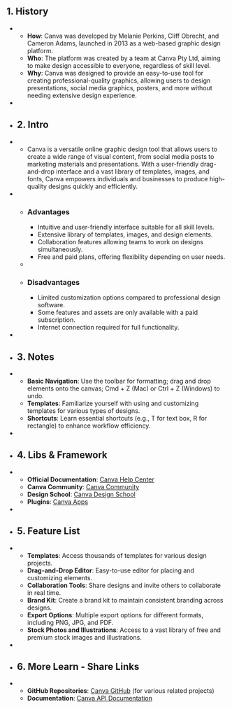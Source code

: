 ## 1. History
-
	- **How**: Canva was developed by Melanie Perkins, Cliff Obrecht, and Cameron Adams, launched in 2013 as a web-based graphic design platform.
	- **Who**: The platform was created by a team at Canva Pty Ltd, aiming to make design accessible to everyone, regardless of skill level.
	- **Why**: Canva was designed to provide an easy-to-use tool for creating professional-quality graphics, allowing users to design presentations, social media graphics, posters, and more without needing extensive design experience.
-
- ## 2. Intro
-
	- Canva is a versatile online graphic design tool that allows users to create a wide range of visual content, from social media posts to marketing materials and presentations. With a user-friendly drag-and-drop interface and a vast library of templates, images, and fonts, Canva empowers individuals and businesses to produce high-quality designs quickly and efficiently.
-
	- ### Advantages
		- Intuitive and user-friendly interface suitable for all skill levels.
		- Extensive library of templates, images, and design elements.
		- Collaboration features allowing teams to work on designs simultaneously.
		- Free and paid plans, offering flexibility depending on user needs.
	-
	- ### Disadvantages
		- Limited customization options compared to professional design software.
		- Some features and assets are only available with a paid subscription.
		- Internet connection required for full functionality.
-
- ## 3. Notes
-
	- **Basic Navigation**: Use the toolbar for formatting; drag and drop elements onto the canvas; Cmd + Z (Mac) or Ctrl + Z (Windows) to undo.
	- **Templates**: Familiarize yourself with using and customizing templates for various types of designs.
	- **Shortcuts**: Learn essential shortcuts (e.g., T for text box, R for rectangle) to enhance workflow efficiency.
-
- ## 4. Libs & Framework
-
	- **Official Documentation**: [Canva Help Center](https://www.canva.com/help/)
	- **Canva Community**: [Canva Community](https://www.canva.com/community/)
	- **Design School**: [Canva Design School](https://www.canva.com/designschool/)
	- **Plugins**: [Canva Apps](https://www.canva.com/apps/)
-
- ## 5. Feature List
-
	- **Templates**: Access thousands of templates for various design projects.
	- **Drag-and-Drop Editor**: Easy-to-use editor for placing and customizing elements.
	- **Collaboration Tools**: Share designs and invite others to collaborate in real time.
	- **Brand Kit**: Create a brand kit to maintain consistent branding across designs.
	- **Export Options**: Multiple export options for different formats, including PNG, JPG, and PDF.
	- **Stock Photos and Illustrations**: Access to a vast library of free and premium stock images and illustrations.
-
- ## 6. More Learn - Share Links
-
	- **GitHub Repositories**: [Canva GitHub](https://github.com/canva) (for various related projects)
	- **Documentation**: [Canva API Documentation](https://www.canva.com/developers/)